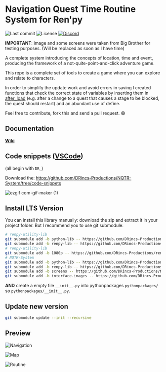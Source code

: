 # Navigation Quest Time Routine System for Ren'py

![Last commit](https://img.shields.io/github/last-commit/DRincs-Productions/NQTR-System)
![License](https://img.shields.io/github/license/DRincs-Productions/NQTR-System)
<span class="discord">
<a href="https://discord.gg/5UFPjP9" title="Discord"><img src="https://img.shields.io/discord/688162156151439536" alt="Discord" /></a>
</span>

**IMPORTANT**: image and some screens were taken from Big Brother for testing purposes. (Will be replaced as soon as I have time)

A complete system introducing the concepts of location, time and event, producing the framework of a not-quite-point-and-click adventure game.

This repo is a complete set of tools to create a game where you can explore and relate to characters.

In order to simplify the update work and avoid errors in saving I created functions that check the correct state of variables by inserting them in [after_load](game/tool/core.rpy#L1) (e.g. after a change to a quest that causes a stage to be blocked, the quest should restart) and an abundant use of define.

Feel free to contribute, fork this and send a pull request. 😄

## Documentation

**[Wiki](https://github.com/DRincs-Productions/NQTR-System/wiki)**

## Code snippets ([VSCode](https://code.visualstudio.com/))

(all begin with `DR_`)

Download the: <https://github.com/DRincs-Productions/NQTR-System/tree/code-snippets>

![ezgif com-gif-maker (1)](https://user-images.githubusercontent.com/67595890/179365279-0d0b6d45-0048-4a0d-8c6d-9571b9c328f4.gif)

## Install LTS Version
You can install this library manually: download the zip and extract it in your project folder.
But I recommend you to use git submodule:
```bash
# renpy-utility-lib
git submodule add -b python-lib -- https://github.com/DRincs-Productions/renpy-utility-lib 'pythonpackages/renpy_utility'
git submodule add -b renpy-lib -- https://github.com/DRincs-Productions/renpy-utility-lib 'game/renpy_utility_tool'
# renpy-utility-lib
git submodule add -b 1080p -- https://github.com/DRincs-Productions/renpy-screens-style 'game/screens_style'
# NQTR-System
git submodule add -b python-lib -- https://github.com/DRincs-Productions/NQTR-System 'pythonpackages/nqtr'
git submodule add -b renpy-lib -- https://github.com/DRincs-Productions/NQTR-System 'game/nqtr_tool'
git submodule add -b screens -- https://github.com/DRincs-Productions/NQTR-System 'game/nqtr_screens'
git submodule add -b interface-images -- https://github.com/DRincs-Productions/NQTR-System 'game/nqtr_interface'

```

**AND** create a empty file `__init__.py` into pythonpackages `pythonpackages/` so `pythonpackages/__init__.py`.

## Update new version
```bash
git submodule update --init --recursive
```

## Preview

![Navigation](https://user-images.githubusercontent.com/67595890/178109985-6244ffe0-a7d6-426e-a26b-ac93ad8a300a.jpg)

![Map](https://user-images.githubusercontent.com/67595890/178110045-34cd7b96-5010-48bb-89a0-5598d5848fb0.jpg)

![Routine](https://user-images.githubusercontent.com/67595890/178110207-3b0d2932-dd08-4937-8897-47b65c70b33d.jpg)
